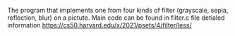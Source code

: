 The program that implements one from four kinds of filter (grayscale, sepia, reflection, blur)  on a pictute.
Main code can be found in filter.c file
detialed information
https://cs50.harvard.edu/x/2021/psets/4/filter/less/
